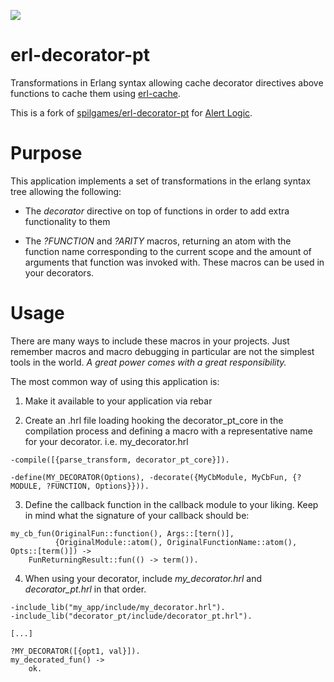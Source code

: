 <a href="https://travis-ci.org/alertlogic/erl-decorator-pt" target="_blank"><img src="https://travis-ci.org/alertlogic/erl-decorator-pt.svg?branch=master"/></a>

# erl-decorator-pt

Transformations in Erlang syntax allowing cache decorator directives above functions to cache them
using [erl-cache](https://github.com/alertlogic/erl-cache).

This is a fork of [spilgames/erl-decorator-pt](https://github.com/spilgames/erl-decorator-pt) for [Alert Logic](https://github.com/alertlogic).

Purpose
=======

This application implements a set of transformations in the erlang syntax tree allowing the
following:

* The *decorator* directive on top of functions in order to add extra functionality to them

* The *?FUNCTION* and *?ARITY* macros, returning an atom with the function name corresponding to the
  current scope and the amount of arguments that function was invoked with. These macros can be used
  in your decorators.

Usage
=====

There are many ways to include these macros in your projects. Just remember macros and macro
debugging in particular are not the simplest tools in the world. _A great power comes with a great
responsibility._

The most common way of using this application is:

1. Make it available to your application via rebar

2. Create an .hrl file loading hooking the decorator_pt_core in the compilation process and defining
   a macro with a representative name for your decorator. i.e. my_decorator.hrl

```
-compile([{parse_transform, decorator_pt_core}]).

-define(MY_DECORATOR(Options), -decorate({MyCbModule, MyCbFun, {?MODULE, ?FUNCTION, Options}})).

```

3. Define the callback function in the callback module to your liking. Keep in mind what the
   signature of your callback should be:

```
my_cb_fun(OriginalFun::function(), Args::[tern()],
          {OriginalModule::atom(), OriginalFunctionName::atom(), Opts::[term()]) ->
    FunReturningResult::fun(() -> term()).
```

4. When using your decorator, include *my_decorator.hrl* and *decorator_pt.hrl* in that order.

```
-include_lib("my_app/include/my_decorator.hrl").
-include_lib("decorator_pt/include/decorator_pt.hrl").

[...]

?MY_DECORATOR([{opt1, val}]).
my_decorated_fun() ->
    ok.

```
